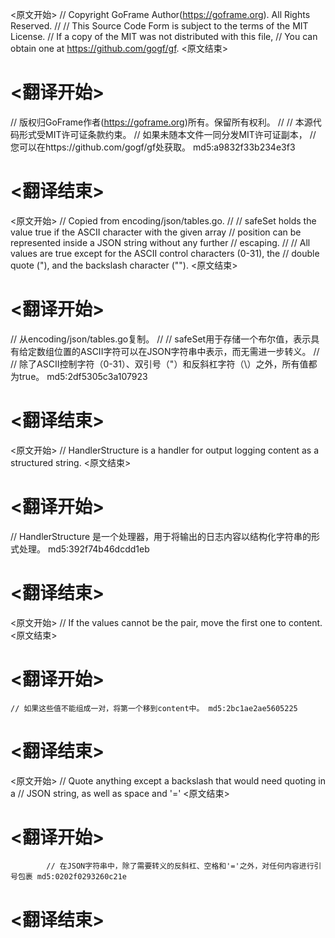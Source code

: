 
<原文开始>
// Copyright GoFrame Author(https://goframe.org). All Rights Reserved.
//
// This Source Code Form is subject to the terms of the MIT License.
// If a copy of the MIT was not distributed with this file,
// You can obtain one at https://github.com/gogf/gf.
<原文结束>

# <翻译开始>
// 版权归GoFrame作者(https://goframe.org)所有。保留所有权利。
//
// 本源代码形式受MIT许可证条款约束。
// 如果未随本文件一同分发MIT许可证副本，
// 您可以在https://github.com/gogf/gf处获取。 md5:a9832f33b234e3f3
# <翻译结束>


<原文开始>
// Copied from encoding/json/tables.go.
//
// safeSet holds the value true if the ASCII character with the given array
// position can be represented inside a JSON string without any further
// escaping.
//
// All values are true except for the ASCII control characters (0-31), the
// double quote ("), and the backslash character ("\").
<原文结束>

# <翻译开始>
// 从encoding/json/tables.go复制。
//
// safeSet用于存储一个布尔值，表示具有给定数组位置的ASCII字符可以在JSON字符串中表示，而无需进一步转义。
//
// 除了ASCII控制字符（0-31）、双引号（"）和反斜杠字符（\）之外，所有值都为true。 md5:2df5305c3a107923
# <翻译结束>


<原文开始>
// HandlerStructure is a handler for output logging content as a structured string.
<原文结束>

# <翻译开始>
// HandlerStructure 是一个处理器，用于将输出的日志内容以结构化字符串的形式处理。 md5:392f74b46dcdd1eb
# <翻译结束>


<原文开始>
// If the values cannot be the pair, move the first one to content.
<原文结束>

# <翻译开始>
	// 如果这些值不能组成一对，将第一个移到content中。 md5:2bc1ae2ae5605225
# <翻译结束>


<原文开始>
			// Quote anything except a backslash that would need quoting in a
			// JSON string, as well as space and '='
<原文结束>

# <翻译开始>
			// 在JSON字符串中，除了需要转义的反斜杠、空格和'='之外，对任何内容进行引号包裹 md5:0202f0293260c21e
# <翻译结束>

